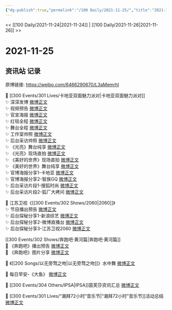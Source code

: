 ```yaml
---
{"dg-publish":true,"permalink":"/100 Daily/2021-11-25/","title":"2021-11-25","created":"2022-12-23T11:14:30.000+08:00","updated":"2023-02-26T00:50:25.000+08:00"}
---
```



<< [[100 Daily/2021-11-24\|2021-11-24]] | [[100 Daily/2021-11-26\|2021-11-26]] >>

# 2021-11-25

## 资讯站 记录

原博链接: https://weibo.com/6466290670/L3aMemrhl

💫 [[300 Events/301 Lives/卡地亚双面魅力派对\|卡地亚双面魅力派对]]  
✨ 深深发博 [微博正文](https://m.weibo.cn/6466290670/4707519644304071)  
✨ 视频预告 [微博正文](https://m.weibo.cn/6466290670/4707512744152345)  
✨ 官宣海报 [微博正文](https://m.weibo.cn/6466290670/4707502047891154)  
✨ 红毯全程 [微博正文](https://m.weibo.cn/6466290670/4707524504195876)  
✨ 舞台全程 [微博正文](https://m.weibo.cn/6466290670/4707557187521142)  
✨ 工作室帅照 [微博正文](https://m.weibo.cn/6466290670/4707557825054779)  
✨ 后台采访帅照 [微博正文](https://m.weibo.cn/6466290670/4707523980427674)  
✨ 《光亮》舞台纯享 [微博正文](https://m.weibo.cn/6466290670/4707544901357311)  
✨ 《光亮》现场直拍 [微博正文](https://m.weibo.cn/6466290670/4707573788576269)  
✨ 《美好的世界》现场直拍 [微博正文](https://m.weibo.cn/6466290670/4707546265554574)  
✨ 《美好的世界》舞台纯享 [微博正文](https://m.weibo.cn/6466290670/4707541163968502)  
✨ 官博海报分享1-卡地亚 [微博正文](https://m.weibo.cn/6466290670/4707549015706705)  
✨ 官博海报分享2-智族GQ [微博正文](https://m.weibo.cn/6466290670/4707549687319855)  
✨ 后台采访片段1-搜狐时尚 [微博正文](https://m.weibo.cn/6466290670/4707556897850684)  
✨ 后台采访片段2-狐厂大拷问 [微博正文](https://m.weibo.cn/6466290670/4707534236027299)

💫 江苏卫视《[[300 Events/302 Shows/2060\|2060]]》  
✨ 节目播出预告 [微博正文](https://m.weibo.cn/6466290670/4707368127958337)  
✨ 后台探秘分享1-新浪综艺 [微博正文](https://m.weibo.cn/6466290670/4707386970080486)  
✨ 后台探秘分享2-微博直播台 [微博正文](https://m.weibo.cn/6466290670/4707408473230194)  
✨ 后台探秘分享3-江苏卫视2060 [微博正文](https://m.weibo.cn/6466290670/4707409119152432)

[[300 Events/302 Shows/奔跑吧·黄河篇\|奔跑吧·黄河篇]]  
💫 《奔跑吧》播出预告 [微博正文](https://m.weibo.cn/6466290670/4707409664936633)  
💫 《奔跑吧》图片分享 [微博正文](https://m.weibo.cn/6466290670/4707441176743902)

💫 《[[200 Songs/以无旁骛之吻\|以无旁骛之吻]]》水中舞 [微博正文](https://m.weibo.cn/6466290670/4707373031885390)

💫 每日早安-《大鱼》 [微博正文](https://m.weibo.cn/6466290670/4707341125551231)

💫 [[300 Events/304 Others/IPSA\|IPSA]]茵芙莎资讯汇总 [微博正文](https://m.weibo.cn/6466290670/4707461673780846)

💫 [[300 Events/301 Lives/“潮拜72小时”音乐节\|“潮拜72小时”音乐节]]活动总结 [微博正文](https://m.weibo.cn/6466290670/4707448987060212)
